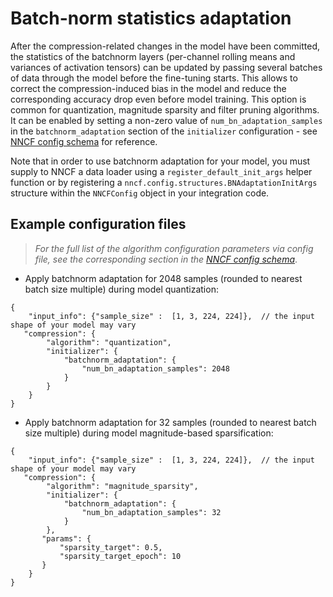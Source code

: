# Batch-norm statistics adaptation

After the compression-related changes in the model have been committed, the statistics of the batchnorm layers (per-channel rolling means and variances of activation tensors) can be updated by passing several batches of data through the model before the fine-tuning starts.
This allows to correct the compression-induced bias in the model and reduce the corresponding accuracy drop even before model training.
This option is common for quantization, magnitude sparsity and filter pruning algorithms.
It can be enabled by setting a non-zero value of `num_bn_adaptation_samples` in the `batchnorm_adaptation` section of the `initializer` configuration - see [NNCF config schema](https://openvinotoolkit.github.io/nncf/) for reference.

Note that in order to use batchnorm adaptation for your model, you must supply to NNCF a data loader using a `register_default_init_args` helper function or by registering a `nncf.config.structures.BNAdaptationInitArgs` structure within the `NNCFConfig` object in your integration code.

## Example configuration files

>_For the full list of the algorithm configuration parameters via config file, see the corresponding section in the [NNCF config schema](https://openvinotoolkit.github.io/nncf/)_.

- Apply batchnorm adaptation for 2048 samples (rounded to nearest batch size multiple) during model quantization:

```json5
{
    "input_info": {"sample_size" :  [1, 3, 224, 224]},  // the input shape of your model may vary
   "compression": {
        "algorithm": "quantization",
        "initializer": {
            "batchnorm_adaptation": {
                "num_bn_adaptation_samples": 2048
            }
        }
    }
}
```

- Apply batchnorm adaptation for 32 samples (rounded to nearest batch size multiple) during model magnitude-based sparsification:

```json5
{
    "input_info": {"sample_size" :  [1, 3, 224, 224]},  // the input shape of your model may vary
   "compression": {
        "algorithm": "magnitude_sparsity",
        "initializer": {
            "batchnorm_adaptation": {
                "num_bn_adaptation_samples": 32
            }
        },
       "params": {
           "sparsity_target": 0.5,
           "sparsity_target_epoch": 10
       }
    }
}
```
